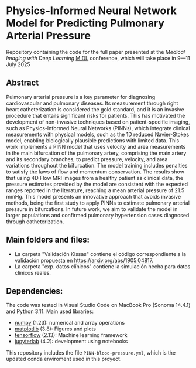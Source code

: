 # Physics-Informed Neural Network Model for Predicting Pulmonary Arterial Pressure

Repository containing the code for the full paper presented at the _Medical Imaging with Deep Learning_ [MIDL](https://2025.midl.io/) conference, which will take place in 9—11 July 2025

## Abstract
Pulmonary arterial pressure is a key parameter for diagnosing cardiovascular and pulmonary diseases. Its measurement through right heart catheterization is considered the gold standard, and it is an invasive procedure that entails significant risks for patients. This has motivated the development of non-invasive techniques based on patient-specific imaging, such as Physics-Informed Neural Networks (PINNs), which integrate clinical measurements with physical models, such as the 1D reduced Navier-Stokes model, enabling biologically plausible predictions with limited data. This work implements a PINN model that uses velocity and area measurements in the main bifurcation of the pulmonary artery, comprising the main artery and its secondary branches, to predict pressure, velocity, and area variations throughout the bifurcation. The model training includes penalties to satisfy the laws of flow and momentum conservation. The results show that using 4D Flow MRI images from a healthy patient as clinical data, the pressure estimates provided by the model are consistent with the expected ranges reported in the literature, reaching a mean arterial pressure of 21.5 mmHg. This model presents an innovative approach that avoids invasive methods, being the first study to apply PINNs to estimate pulmonary arterial pressure in bifurcations. In future work, we aim to validate the model in larger populations and confirmed pulmonary hypertension cases diagnosed through catheterization.

## Main folders and files:
- La carpeta "Validación Kissas" contiene el código correspondiente a la validación propuesta en https://arxiv.org/abs/1905.04817. 
- La carpeta "exp. datos clínicos" contiene la simulación hecha para datos clínicos reales. 


## Dependencies:
The code was tested in Visual Studio Code on MacBook Pro (Sonoma 14.4.1) and Python 3.11. Main used libraries:

- [numpy](https://numpy.org/) (1.23): numerical and array operations
- [matplotlib](https://matplotlib.org/) (3.8): Figures and plots
- [tensorflow](https://www.tensorflow.org/?hl=es) (2.13): Machine learning framework
- [jupyterlab](https://jupyter.org/) (4.2): development using notebooks


This repository includes the file `PINN-blood-pressure.yml`, which is the updated conda enviroment used in this proyect.